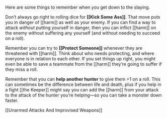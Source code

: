 
Here are some things to remember when you get down to the slaying.

Don’t always go right to rolling dice for **[[Kick Some Ass]]**. That move puts you in danger of [[harm]] as well as your enemy. If you can find a way to attack *without* putting yourself in danger, then you can inflict [[harm]] on the enemy without suffering any yourself (and without needing to succeed on a roll).

Remember you can try to **[[Protect Someone]]** whenever they are threatened with [[harm]]. Think about who needs protecting, and where everyone is in relation to each other. If you set things up right, you might even be able to save a teammate from the [[harm]] they’re going to suffer if they miss a roll.

Remember that you can **help another hunter** to give them +1 on a roll. This can sometimes be the difference between life and death, plus if you help in a fight [[the Keeper]] might say you can add the [[harm]] from your attack to the attack of the hunter you’re helping—so you can take a monster down faster.

[[Unarmed Attacks And Improvised Weapons]]
